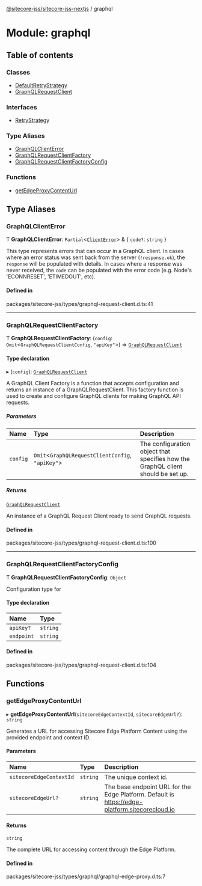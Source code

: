 [@sitecore-jss/sitecore-jss-nextjs](../README.md) / graphql

# Module: graphql

## Table of contents

### Classes

- [DefaultRetryStrategy](../classes/graphql.DefaultRetryStrategy.md)
- [GraphQLRequestClient](../classes/graphql.GraphQLRequestClient.md)

### Interfaces

- [RetryStrategy](../interfaces/graphql.RetryStrategy.md)

### Type Aliases

- [GraphQLClientError](graphql.md#graphqlclienterror)
- [GraphQLRequestClientFactory](graphql.md#graphqlrequestclientfactory)
- [GraphQLRequestClientFactoryConfig](graphql.md#graphqlrequestclientfactoryconfig)

### Functions

- [getEdgeProxyContentUrl](graphql.md#getedgeproxycontenturl)

## Type Aliases

### GraphQLClientError

Ƭ **GraphQLClientError**: `Partial`\<[`ClientError`](../classes/index.ClientError.md)\> & \{ `code?`: `string`  }

This type represents errors that can occur in a GraphQL client.
In cases where an error status was sent back from the server (`!response.ok`), the `response` will be populated with details. In cases where a response was never received, the `code` can be populated with the error code (e.g. Node's 'ECONNRESET', 'ETIMEDOUT', etc).

#### Defined in

packages/sitecore-jss/types/graphql-request-client.d.ts:41

___

### GraphQLRequestClientFactory

Ƭ **GraphQLRequestClientFactory**: (`config`: `Omit`\<`GraphQLRequestClientConfig`, ``"apiKey"``\>) => [`GraphQLRequestClient`](../classes/graphql.GraphQLRequestClient.md)

#### Type declaration

▸ (`config`): [`GraphQLRequestClient`](../classes/graphql.GraphQLRequestClient.md)

A GraphQL Client Factory is a function that accepts configuration and returns an instance of a GraphQLRequestClient.
This factory function is used to create and configure GraphQL clients for making GraphQL API requests.

##### Parameters

| Name | Type | Description |
| :------ | :------ | :------ |
| `config` | `Omit`\<`GraphQLRequestClientConfig`, ``"apiKey"``\> | The configuration object that specifies how the GraphQL client should be set up. |

##### Returns

[`GraphQLRequestClient`](../classes/graphql.GraphQLRequestClient.md)

An instance of a GraphQL Request Client ready to send GraphQL requests.

#### Defined in

packages/sitecore-jss/types/graphql-request-client.d.ts:100

___

### GraphQLRequestClientFactoryConfig

Ƭ **GraphQLRequestClientFactoryConfig**: `Object`

Configuration type for

#### Type declaration

| Name | Type |
| :------ | :------ |
| `apiKey?` | `string` |
| `endpoint` | `string` |

#### Defined in

packages/sitecore-jss/types/graphql-request-client.d.ts:104

## Functions

### getEdgeProxyContentUrl

▸ **getEdgeProxyContentUrl**(`sitecoreEdgeContextId`, `sitecoreEdgeUrl?`): `string`

Generates a URL for accessing Sitecore Edge Platform Content using the provided endpoint and context ID.

#### Parameters

| Name | Type | Description |
| :------ | :------ | :------ |
| `sitecoreEdgeContextId` | `string` | The unique context id. |
| `sitecoreEdgeUrl?` | `string` | The base endpoint URL for the Edge Platform. Default is https://edge-platform.sitecorecloud.io |

#### Returns

`string`

The complete URL for accessing content through the Edge Platform.

#### Defined in

packages/sitecore-jss/types/graphql/graphql-edge-proxy.d.ts:7
